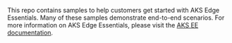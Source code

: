 This repo contains samples to help customers get started with AKS Edge Essentials. Many of these samples demonstrate end-to-end scenarios. For more information on AKS Edge Essentials, please visit the [AKS EE documentation](https://learn.microsoft.com/en-us/azure/aks/hybrid/aks-edge-overview).